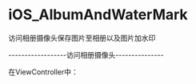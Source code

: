 iOS_AlbumAndWaterMark
=====================

访问相册摄像头保存图片至相册以及图片加水印

------------------访问相册摄像头---------------

在ViewController中：
